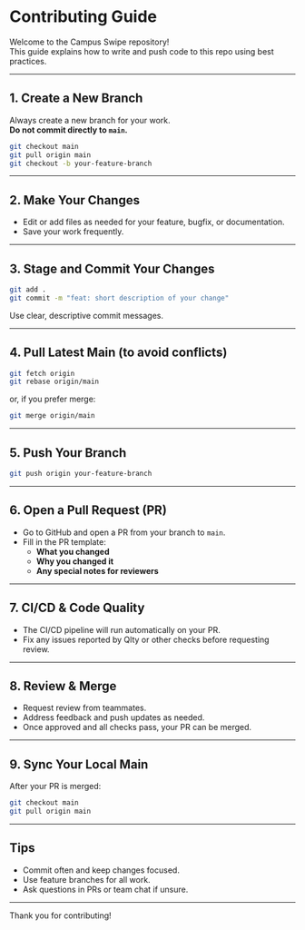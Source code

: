 # Contributing Guide

Welcome to the Campus Swipe repository!  
This guide explains how to write and push code to this repo using best practices.

---

## 1. **Create a New Branch**

Always create a new branch for your work.  
**Do not commit directly to `main`.**

```sh
git checkout main
git pull origin main
git checkout -b your-feature-branch
```

---

## 2. **Make Your Changes**

- Edit or add files as needed for your feature, bugfix, or documentation.
- Save your work frequently.

---

## 3. **Stage and Commit Your Changes**

```sh
git add .
git commit -m "feat: short description of your change"
```
Use clear, descriptive commit messages.

---

## 4. **Pull Latest Main (to avoid conflicts)**

```sh
git fetch origin
git rebase origin/main
```
or, if you prefer merge:
```sh
git merge origin/main
```

---

## 5. **Push Your Branch**

```sh
git push origin your-feature-branch
```

---

## 6. **Open a Pull Request (PR)**

- Go to GitHub and open a PR from your branch to `main`.
- Fill in the PR template:
  - **What you changed**
  - **Why you changed it**
  - **Any special notes for reviewers**

---

## 7. **CI/CD & Code Quality**

- The CI/CD pipeline will run automatically on your PR.
- Fix any issues reported by Qlty or other checks before requesting review.

---

## 8. **Review & Merge**

- Request review from teammates.
- Address feedback and push updates as needed.
- Once approved and all checks pass, your PR can be merged.

---

## 9. **Sync Your Local Main**

After your PR is merged:

```sh
git checkout main
git pull origin main
```

---

## **Tips**

- Commit often and keep changes focused.
- Use feature branches for all work.
- Ask questions in PRs or team chat if unsure.

---

Thank you for contributing!